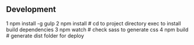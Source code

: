 ## Development

1 npm install -g gulp
2 npm install # cd to project directory exec to install build dependencies
3 npm watch # check sass to generate css
4 npm build # generate dist folder for deploy

